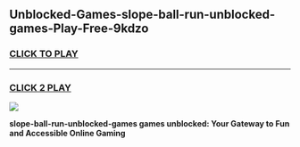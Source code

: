 
## Unblocked-Games-slope-ball-run-unblocked-games-Play-Free-9kdzo
<h3>
<a href="https://premium76.site?title=slope-ball-run-unblocked-games&ref=18A">CLICK TO PLAY</a></h3>
<hr>

<h3>
<a href="https://premium76.site?title=slope-ball-run-unblocked-games&ref=18A">CLICK 2 PLAY</a>
  
</h3>

<a href="https://premium76.site?title=slope-ball-run-unblocked-games&ref=18A"><img src="https://clearcache.store/games.png"></a>


**slope-ball-run-unblocked-games games unblocked: Your Gateway to Fun and Accessible Online Gaming**
